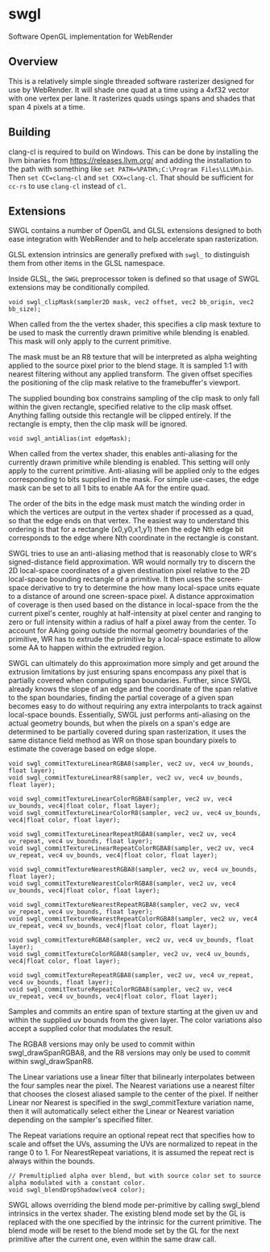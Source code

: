 # swgl

Software OpenGL implementation for WebRender

## Overview
This is a relatively simple single threaded software rasterizer designed
for use by WebRender. It will shade one quad at a time using a 4xf32 vector
with one vertex per lane. It rasterizes quads usings spans and shades that
span 4 pixels at a time.

## Building
clang-cl is required to build on Windows. This can be done by installing
the llvm binaries from https://releases.llvm.org/ and adding the installation
to the path with something like `set PATH=%PATH%;C:\Program Files\LLVM\bin`.
Then `set CC=clang-cl` and `set CXX=clang-cl`. That should be sufficient
for `cc-rs` to use `clang-cl` instead of `cl`.

## Extensions
SWGL contains a number of OpenGL and GLSL extensions designed to both ease
integration with WebRender and to help accelerate span rasterization.

GLSL extension intrinsics are generally prefixed with `swgl_` to distinguish
them from other items in the GLSL namespace.

Inside GLSL, the `SWGL` preprocessor token is defined so that usage of SWGL
extensions may be conditionally compiled.

```
void swgl_clipMask(sampler2D mask, vec2 offset, vec2 bb_origin, vec2 bb_size);
```

When called from the the vertex shader, this specifies a clip mask texture to
be used to mask the currently drawn primitive while blending is enabled. This
mask will only apply to the current primitive.

The mask must be an R8 texture that will be interpreted as alpha weighting
applied to the source pixel prior to the blend stage. It is sampled 1:1 with
nearest filtering without any applied transform. The given offset specifies
the positioning of the clip mask relative to the framebuffer's viewport.

The supplied bounding box constrains sampling of the clip mask to only fall
within the given rectangle, specified relative to the clip mask offset.
Anything falling outside this rectangle will be clipped entirely. If the
rectangle is empty, then the clip mask will be ignored.

```
void swgl_antiAlias(int edgeMask);
```

When called from the vertex shader, this enables anti-aliasing for the
currently drawn primitive while blending is enabled. This setting will only
apply to the current primitive. Anti-aliasing will be applied only to the
edges corresponding to bits supplied in the mask. For simple use-cases,
the edge mask can be set to all 1 bits to enable AA for the entire quad.

The order of the bits in the edge mask must match the winding order in which
the vertices are output in the vertex shader if processed as a quad, so that
the edge ends on that vertex. The easiest way to understand this ordering
is that for a rectangle (x0,y0,x1,y1) then the edge Nth edge bit corresponds
to the edge where Nth coordinate in the rectangle is constant.

SWGL tries to use an anti-aliasing method that is reasonably close to WR's
signed-distance field approximation. WR would normally try to discern the
2D local-space coordinates of a given destination pixel relative to the
2D local-space bounding rectangle of a primitive. It then uses the screen-
space derivative to try to determine the how many local-space units equate
to a distance of around one screen-space pixel. A distance approximation
of coverage is then used based on the distance in local-space from the
the current pixel's center, roughly at half-intensity at pixel center
and ranging to zero or full intensity within a radius of half a pixel
away from the center. To account for AAing going outside the normal geometry
boundaries of the primitive, WR has to extrude the primitive by a local-space
estimate to allow some AA to happen within the extruded region.

SWGL can ultimately do this approximation more simply and get around the
extrusion limitations by just ensuring spans encompass any pixel that is
partially covered when computing span boundaries. Further, since SWGL already
knows the slope of an edge and the coordinate of the span relative to the span
boundaries, finding the partial coverage of a given span becomes easy to do
without requiring any extra interpolants to track against local-space bounds.
Essentially, SWGL just performs anti-aliasing on the actual geometry bounds,
but when the pixels on a span's edge are determined to be partially covered
during span rasterization, it uses the same distance field method as WR on
those span boundary pixels to estimate the coverage based on edge slope.

```
void swgl_commitTextureLinearRGBA8(sampler, vec2 uv, vec4 uv_bounds, float layer);
void swgl_commitTextureLinearR8(sampler, vec2 uv, vec4 uv_bounds, float layer);

void swgl_commitTextureLinearColorRGBA8(sampler, vec2 uv, vec4 uv_bounds, vec4|float color, float layer);
void swgl_commitTextureLinearColorR8(sampler, vec2 uv, vec4 uv_bounds, vec4|float color, float layer);

void swgl_commitTextureLinearRepeatRGBA8(sampler, vec2 uv, vec4 uv_repeat, vec4 uv_bounds, float layer);
void swgl_commitTextureLinearRepeatColorRGBA8(sampler, vec2 uv, vec4 uv_repeat, vec4 uv_bounds, vec4|float color, float layer);

void swgl_commitTextureNearestRGBA8(sampler, vec2 uv, vec4 uv_bounds, float layer);
void swgl_commitTextureNearestColorRGBA8(sampler, vec2 uv, vec4 uv_bounds, vec4|float color, float layer);

void swgl_commitTextureNearestRepeatRGBA8(sampler, vec2 uv, vec4 uv_repeat, vec4 uv_bounds, float layer);
void swgl_commitTextureNearestRepeatColorRGBA8(sampler, vec2 uv, vec4 uv_repeat, vec4 uv_bounds, vec4|float color, float layer);

void swgl_commitTextureRGBA8(sampler, vec2 uv, vec4 uv_bounds, float layer);
void swgl_commitTextureColorRGBA8(sampler, vec2 uv, vec4 uv_bounds, vec4|float color, float layer);

void swgl_commitTextureRepeatRGBA8(sampler, vec2 uv, vec4 uv_repeat, vec4 uv_bounds, float layer);
void swgl_commitTextureRepeatColorRGBA8(sampler, vec2 uv, vec4 uv_repeat, vec4 uv_bounds, vec4|float color, float layer);
```

Samples and commits an entire span of texture starting at the given uv and
within the supplied uv bounds from the given layer. The color variations
also accept a supplied color that modulates the result.

The RGBA8 versions may only be used to commit within swgl_drawSpanRGBA8, and
the R8 versions may only be used to commit within swgl_drawSpanR8.

The Linear variations use a linear filter that bilinearly interpolates between
the four samples near the pixel. The Nearest variations use a nearest filter
that chooses the closest aliased sample to the center of the pixel. If neither
Linear nor Nearest is specified in the swgl_commitTexture variation name, then
it will automatically select either the Linear or Nearest variation depending
on the sampler's specified filter.

The Repeat variations require an optional repeat rect that specifies how to
scale and offset the UVs, assuming the UVs are normalized to repeat in the
range 0 to 1. For NearestRepeat variations, it is assumed the repeat rect is
always within the bounds.

```
// Premultiplied alpha over blend, but with source color set to source alpha modulated with a constant color.
void swgl_blendDropShadow(vec4 color);
```

SWGL allows overriding the blend mode per-primitive by calling swgl_blend
intrinsics in the vertex shader. The existing blend mode set by the GL is
replaced with the one specified by the intrinsic for the current primitive.
The blend mode will be reset to the blend mode set by the GL for the next
primitive after the current one, even within the same draw call.

